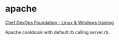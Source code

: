 # apache

[Chef DevOps Foundation - Linux & Windows training](https://training.chef.io/instructor-led-training/dev-ops-fundamentals---windows-linux---online)

Apache cookbook with default.rb calling server.rb.

